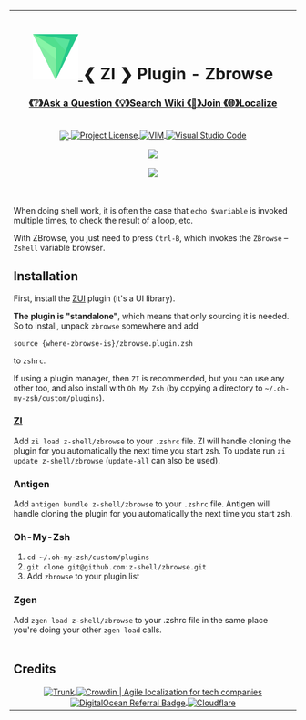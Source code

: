 <table align="center">
 <tr align="justify" margin-left="auto" margin-right="auto"><td align="center">
  <h1 align="center">
  <a href="https://github.com/z-shell/zi">
    <img src="https://github.com/z-shell/zi/raw/main/docs/images/logo.svg" alt="Logo" width="80px" height="80px" />
  </a>
  ❮ ZI ❯ Plugin - Zbrowse
  </h1>
<h3 align="center">
  <a href="https://github.com/orgs/z-shell/discussions/">《❔》Ask a Question </a>
  <a href="https://z.digitalclouds.dev/search/">《💡》Search Wiki </a>
  <a href="https://github.com/z-shell/community/issues/new?assignees=&labels=%F0%9F%91%A5+member&template=membership.yml&title=team%3A+">《💜》Join </a>
  <a href="https://digitalclouds.crowdin.com/z-shell/">《🌐》Localize </a>
</h3>
</td></tr>
<tr><td align="center"><p>
  <a title="Crowdin" target="_self" href="https://crowdin.digitalclouds.dev/z-shell">
    <img align="center" src="https://badges.crowdin.net/e/f108c12713ee8526ac878d5671ad6e29/localized.svg" />
  </a>
  <a title="License GPL-3.0" target="_self" href="https://www.gnu.org/licenses/gpl-3.0/">
    <img align="center" src="https://img.shields.io/badge/License-GPL%20v3-blue.svg" alt="Project License" />
  </a>
  <a title="VIM" target="_self" href="https://github.com/z-shell/zi-vim-syntax/">
    <img align="center" src="https://img.shields.io/badge/--019733?logo=vim" alt="VIM" />
  </a>
  <a title="ZBrowse" target="_self" href="https://open.vscode.dev/z-shell/zbrowse/">
    <img
      align="center"
      src="https://img.shields.io/badge/--007ACC?logo=visual%20studio%20code&logoColor=ffffff"
      alt="Visual Studio Code"
    />
  </a></p>
  <p>
    <a href="https://asciinema.org/a/122018" target="_blank">
      <img align="center" src="https://asciinema.org/a/122018.svg" width="100%" heigh="auto" />
    </a>
  </p><p>
    <img align="center" src="https://github.com/z-shell/zbrowse/raw/main/docs/images/zbrowse.png" width="100%" heigh="auto" />
  </p>
</td></tr><tr><td align="left"><br />

<p>When doing shell work, it is often the case that <code>echo $variable</code> is invoked multiple times, to check the result of a loop, etc.</p>
<p>With ZBrowse, you just need to press <code>Ctrl-B</code>, which invokes the <code>ZBrowse</code> – <code>Zshell</code> variable browser.</p>
<h2 id="installation">Installation</h2>
<p>First, install the <a href="https://github.com/z-shell/zui">ZUI</a> plugin (it&#39;s a UI library).</p>
<p><strong>The plugin is &quot;standalone&quot;</strong>, which means that only sourcing it is needed. So to
install, unpack <code>zbrowse</code> somewhere and add</p>
<pre><code class="lang-zsh">source {where-zbrowse-is}/zbrowse<span class="hljs-selector-class">.plugin</span><span class="hljs-selector-class">.zsh</span>
</code></pre>
<p>to <code>zshrc</code>.</p>
<p>If using a plugin manager, then <code>ZI</code> is recommended, but you can use any
other too, and also install with <code>Oh My Zsh</code> (by copying a directory to
<code>~/.oh-my-zsh/custom/plugins</code>).</p>
<h3 id="-zi-https-github-com-z-shell-zi-"><a href="https://github.com/z-shell/zi">ZI</a></h3>
<p>Add <code>zi load z-shell/zbrowse</code> to your <code>.zshrc</code> file. ZI will handle
cloning the plugin for you automatically the next time you start zsh. To update
run <code>zi update z-shell/zbrowse</code> (<code>update-all</code> can also be used).</p>
<h3 id="antigen">Antigen</h3>
<p>Add <code>antigen bundle z-shell/zbrowse</code> to your <code>.zshrc</code> file. Antigen will handle
cloning the plugin for you automatically the next time you start zsh.</p>
<h3 id="oh-my-zsh">Oh-My-Zsh</h3>
<ol>
<li><code>cd ~/.oh-my-zsh/custom/plugins</code></li>
<li><code>git clone git@github.com:z-shell/zbrowse.git</code></li>
<li>Add <code>zbrowse</code> to your plugin list</li>
</ol>
<h3 id="zgen">Zgen</h3>
<p>Add <code>zgen load z-shell/zbrowse</code> to your .zshrc file in the same place you&#39;re doing
your other <code>zgen load</code> calls.</p>

</td></tr>
 <tr><td align="center">
  <h2 align="left">Credits</h2>
      <a href="https://trunk.io" rel="nofollow">
        <img align="center"
          style="width: 140; height: 40px"
          src="https://storage.googleapis.com/digital-space/img/brand/trunk/trunk-white.svg"
          alt="Trunk"
        />
      </a>
      <a
        href="https://crowdin.com/?utm_source=badge&utm_medium=referral&utm_campaign=badge-add-on"
        rel="nofollow"
      >
        <img align="center"
          style="width: 140px; height: 40px"
          src="https://storage.googleapis.com/digital-space/img/brand/crowdin/localization-at-dark-rounded%402x.png"
          alt="Crowdin | Agile localization for tech companies"
        />
      </a>
      <a href="https://www.digitalocean.com/?refcode=090bdb63f800&utm_campaign=Referral_Invite&utm_medium=Referral_Program&utm_source=badge"
        rel="nofollow"
      >
        <img align="center"
          style="width: 140px; height: 40px"
          src="https://web-platforms.sfo2.digitaloceanspaces.com/WWW/Badge%203.svg"
          alt="DigitalOcean Referral Badge"
        />
      </a>
      <a href="https://cloudflare.com" rel="nofollow">
        <img align="center"
          style="width: 140px; height: 40px"
          src="https://storage.googleapis.com/digital-space/img/brand/cloudflare/cf-logo-v-rgb.png"
          alt="Cloudflare"
        />
      </a>
 </td></tr></table>
